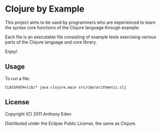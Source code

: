 # Clojure by Example 

This project aims to be used by programmers who are experienced to learn the syntax core functions of the Clojure language through example.

Each file is an executable file consisting of example tests exercising various parts of the Clojure language and core library.

Enjoy!


## Usage

To run a file:

    CLASSPATH=lib/* java clojure.main src/cbe/arithmetic.clj

## License

Copyright (C) 2011 Anthony Eden 

Distributed under the Eclipse Public License, the same as Clojure.
